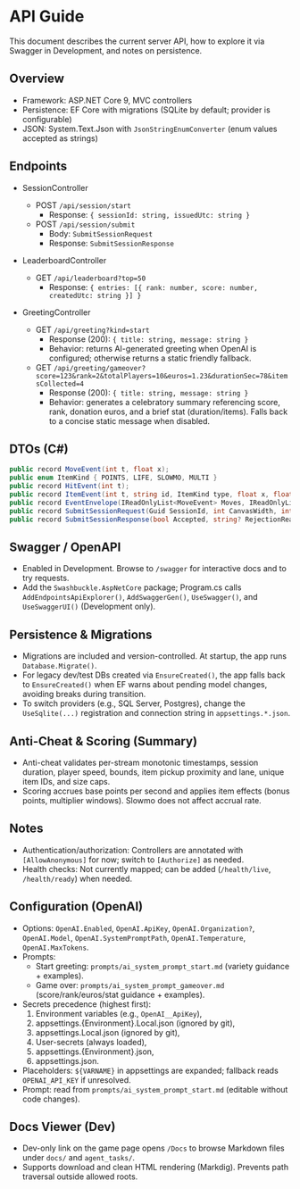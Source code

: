 # API Guide

This document describes the current server API, how to explore it via Swagger in Development, and notes on persistence.

## Overview
- Framework: ASP.NET Core 9, MVC controllers
- Persistence: EF Core with migrations (SQLite by default; provider is configurable)
- JSON: System.Text.Json with `JsonStringEnumConverter` (enum values accepted as strings)

## Endpoints

- SessionController
  - POST `/api/session/start`
    - Response: `{ sessionId: string, issuedUtc: string }`
  - POST `/api/session/submit`
    - Body: `SubmitSessionRequest`
    - Response: `SubmitSessionResponse`

- LeaderboardController
  - GET `/api/leaderboard?top=50`
    - Response: `{ entries: [{ rank: number, score: number, createdUtc: string }] }`

- GreetingController
  - GET `/api/greeting?kind=start`
    - Response (200): `{ title: string, message: string }`
    - Behavior: returns AI-generated greeting when OpenAI is configured; otherwise returns a static friendly fallback.
  - GET `/api/greeting/gameover?score=123&rank=2&totalPlayers=10&euros=1.23&durationSec=78&itemsCollected=4`
    - Response (200): `{ title: string, message: string }`
    - Behavior: generates a celebratory summary referencing score, rank, donation euros, and a brief stat (duration/items). Falls back to a concise static message when disabled.

## DTOs (C#)
```csharp
public record MoveEvent(int t, float x);
public enum ItemKind { POINTS, LIFE, SLOWMO, MULTI }
public record HitEvent(int t);
public record ItemEvent(int t, string id, ItemKind type, float x, float y);
public record EventEnvelope(IReadOnlyList<MoveEvent> Moves, IReadOnlyList<HitEvent> Hits, IReadOnlyList<ItemEvent> Items);
public record SubmitSessionRequest(Guid SessionId, int CanvasWidth, int CanvasHeight, DateTimeOffset ClientStartUtc, DateTimeOffset ClientEndUtc, EventEnvelope Events);
public record SubmitSessionResponse(bool Accepted, string? RejectionReason, int? Score, int? Rank, int? TotalPlayers);
```

## Swagger / OpenAPI
- Enabled in Development. Browse to `/swagger` for interactive docs and to try requests.
- Add the `Swashbuckle.AspNetCore` package; Program.cs calls `AddEndpointsApiExplorer()`, `AddSwaggerGen()`, `UseSwagger()`, and `UseSwaggerUI()` (Development only).

## Persistence & Migrations
- Migrations are included and version-controlled. At startup, the app runs `Database.Migrate()`.
- For legacy dev/test DBs created via `EnsureCreated()`, the app falls back to `EnsureCreated()` when EF warns about pending model changes, avoiding breaks during transition.
- To switch providers (e.g., SQL Server, Postgres), change the `UseSqlite(...)` registration and connection string in `appsettings.*.json`.

## Anti-Cheat & Scoring (Summary)
- Anti-cheat validates per-stream monotonic timestamps, session duration, player speed, bounds, item pickup proximity and lane, unique item IDs, and size caps.
- Scoring accrues base points per second and applies item effects (bonus points, multiplier windows). Slowmo does not affect accrual rate.

## Notes
- Authentication/authorization: Controllers are annotated with `[AllowAnonymous]` for now; switch to `[Authorize]` as needed.
- Health checks: Not currently mapped; can be added (`/health/live`, `/health/ready`) when needed.

## Configuration (OpenAI)
- Options: `OpenAI.Enabled`, `OpenAI.ApiKey`, `OpenAI.Organization?`, `OpenAI.Model`, `OpenAI.SystemPromptPath`, `OpenAI.Temperature`, `OpenAI.MaxTokens`.
- Prompts:
  - Start greeting: `prompts/ai_system_prompt_start.md` (variety guidance + examples).
  - Game over: `prompts/ai_system_prompt_gameover.md` (score/rank/euros/stat guidance + examples).
- Secrets precedence (highest first):
  1. Environment variables (e.g., `OpenAI__ApiKey`),
  2. appsettings.{Environment}.Local.json (ignored by git),
  3. appsettings.Local.json (ignored by git),
  4. User-secrets (always loaded),
  5. appsettings.{Environment}.json,
  6. appsettings.json.
- Placeholders: `${VARNAME}` in appsettings are expanded; fallback reads `OPENAI_API_KEY` if unresolved.
- Prompt: read from `prompts/ai_system_prompt_start.md` (editable without code changes).

## Docs Viewer (Dev)
- Dev-only link on the game page opens `/Docs` to browse Markdown files under `docs/` and `agent_tasks/`.
- Supports download and clean HTML rendering (Markdig). Prevents path traversal outside allowed roots.
